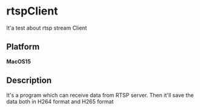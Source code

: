 # rtspClient
 It'a test about rtsp stream Client

## Platform
**MacOS15**

## Description
It's a program which can receive data from RTSP server. Then it'll save the data both in H264 format and H265 format